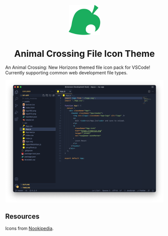 <p align="center">
  <img width="100" src="img/Animal_Crossing_Leaf.png">
</p>

<center>
<h1>Animal Crossing File Icon Theme</h1>
</center>

An Animal Crossing: New Horizons themed file icon pack for VSCode!
Currently supporting common web development file types.

<p align="center">
  <img src="img/screenshot.png">
</p>

<h2>Resources</h2>

Icons from [Nookipedia](https://nookipedia.com/wiki/Category:New_Horizons_inventory_icons).
